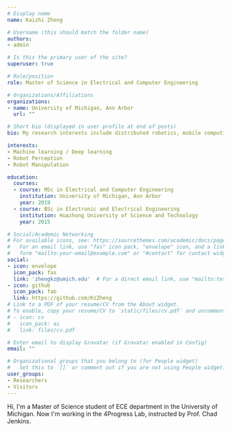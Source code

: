 ```yaml
---
# Display name
name: Kaizhi Zheng

# Username (this should match the folder name)
authors:
- admin

# Is this the primary user of the site?
superuser: true

# Role/position
role: Master of Science in Electrical and Computer Engineering

# Organizations/Affiliations
organizations:
- name: University of Michigan, Ann Arbor 
  url: ""

# Short bio (displayed in user profile at end of posts)
bio: My research interests include distributed robotics, mobile computing and programmable matter.

interests:
- Machine learning / Deep learning
- Robot Perception
- Robot Manipulation

education:
  courses:
  - course: MSc in Electrical and Computer Engineering
    institution: University of Michigan, Ann Arbor
    year: 2019
  - course: BSc in Electronic and Electrical Engineering
    institution: Huazhong University of Science and Technology
    year: 2015

# Social/Academic Networking
# For available icons, see: https://sourcethemes.com/academic/docs/page-builder/#icons
#   For an email link, use "fas" icon pack, "envelope" icon, and a link in the
#   form "mailto:your-email@example.com" or "#contact" for contact widget.
social:
- icon: envelope
  icon_pack: fas
  link: 'zhengkz@umich.edu'  # For a direct email link, use "mailto:test@example.org".
- icon: github
  icon_pack: fab
  link: https://github.com/KzZheng
# Link to a PDF of your resume/CV from the About widget.
# To enable, copy your resume/CV to `static/files/cv.pdf` and uncomment the lines below.
# - icon: cv
#   icon_pack: ai
#   link: files/cv.pdf

# Enter email to display Gravatar (if Gravatar enabled in Config)
email: ""

# Organizational groups that you belong to (for People widget)
#   Set this to `[]` or comment out if you are not using People widget.
user_groups:
- Researchers
- Visitors
---
```


Hi, I'm a Master of Science student of ECE department in the University of Michigan. Now I'm working in the 4Progress Lab, instructed by Prof. Chad Jenkins.
